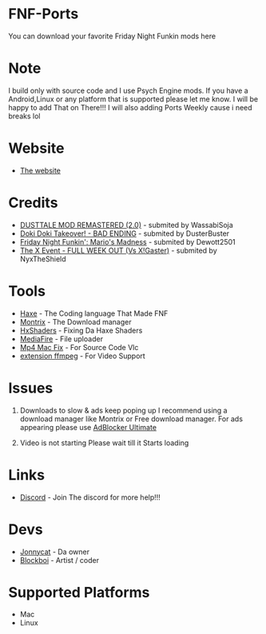 # FNF-Ports
You can download your favorite Friday Night Funkin mods here 
  
# Note  
I build only with source code and I use Psych Engine mods. If you have a Android,Linux or any platform that is supported please let me know. 
I will be happy to add That on There!!! I will also adding Ports Weekly cause i need breaks lol
  
# Website 
- [The website](https://itsyourboyjonnycat.github.io/FNF-Ports/) 
# Credits 
- [DUSTTALE MOD REMASTERED (2.0)](https://gamebanana.com/mods/287084) -  submited by WassabiSoja 
- [Doki Doki Takeover! - BAD ENDING](https://gamebanana.com/mods/386603) -  submited by DusterBuster 
- [Friday Night Funkin': Mario's Madness](https://gamebanana.com/mods/359554) -  submited by Dewott2501 
- [The X Event - FULL WEEK OUT (Vs X!Gaster)](https://gamebanana.com/mods/44385) -  submited by NyxTheShield
 
# Tools  
 
- [Haxe](https://haxe.org/download/) -  The Coding language That Made FNF 
- [Montrix](https://motrix.app) -  The Download manager
- [HxShaders](https://github.com/ItsyourboyJonnycat/HxShaders) -  Fixing Da Haxe Shaders
- [MediaFire](https://www.mediafire.com) -  File uploader 
- [Mp4 Mac Fix](https://github.com/ItsyourboyJonnycat/MP4-Handler-mac-fix) -  For Source Code Vlc 
- [extension ffmpeg](https://github.com/MasterEric/extension-ffmpeg) -  For Video Support

# Issues 
 
 1. Downloads to slow & ads keep poping up 
 I recommend using a download manager like Montrix or Free download manager. 
 For ads appearing please use [AdBlocker Ultimate](https://chrome.google.com/webstore/detail/adblocker-ultimate/ohahllgiabjaoigichmmfljhkcfikeof?hl=en)
  
 2. Video is not starting 
 Please wait till it Starts loading
 
 # Links 
 - [Discord](https://discord.gg/qchFYzZJKu) -  Join The discord for more help!!!
  
 # Devs 
 - [Jonnycat](https://gamejolt.com/@TheSourceCodeMaster) -  Da owner   
 - [Blockboi](https://github.com/Mr-funkinguy) -  Artist / coder   

 # Supported Platforms
 - Mac 
 - Linux
